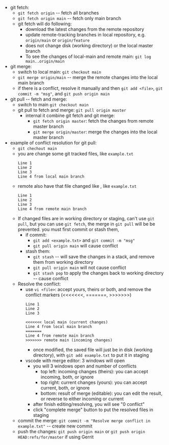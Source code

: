 * git fetch:
  * `git fetch origin` -- fetch all branches
  * `git fetch origin main` -- fetch only main branch
  * git fetch will do following:
    - download the latest changes from the remote repository
    - update remote-tracking branches in local repository, e.g. `origin/main` or `origin/feature`
    - does not change disk (working directory) or the local master branch
    - To see the changes of local-main and remote main: `git log main..origin/main`
* git merge:
  * switch to local main: `git checkout main`
  * `git merge origin/main` -- merge the remote changes into the local main branch
  * if there is a conflict, resolve it manually and then `git add <file>`, `git commit -m "msg"`, and `git push origin main`
* git pull -- fetch and merge:
  * switch to main `git checkout main`
  * git pull to fetch and merge: `git pull origin master`
    - internal it combine git fetch and git merge:
      - `git fetch origin master`: fetch the changes from remote master branch
      - `git merge origin/master`: merge the changes into the local master branch
* example of conflict resolution for git pull:
  * `git chechout main`
  * you are change some git tracked files, like `example.txt`
    ```
    Line 1
    Line 2
    Line 3
    Line 4 from local main branch
    ```
  * remote also have that file changed like , like `example.txt`
    ```
    Line 1
    Line 2
    Line 3
    Line 4 from remote main branch
    ```
  * If changed files are in working directory or staging, can't use `git pull`, but you can use `git fetch`, the merge in `git pull` will be be prevented. you must first commit or stash them,
    * if commit:
      *  `git add <example.txt>` and `git commit -m "msg"`
      *  `git pull origin main` will cause conflict
    * stash them:
      * `git stash` -- will save the changes in a stack, and remove them from working directory
      * `git pull origin main` will not cause conflict
      * `git stash pop` to apply the changes back to working directory -- cause conflict
  * Resolve the conflict:
    - use `vi <file>`: accept yours, theirs or both, and remove the conflict markers (<<<<<<<, =======, >>>>>>>)
        ```
        Line 1
        Line 2
        Line 3

        <<<<<<< local main (current changes)
        Line 4 from local main branch
        =======
        Line 4 from remote main branch
        >>>>>>> remote main (incoming changes)
        ```
      - once modified, the saved file will just be in disk (working directory), with `git add example.txt` to put it in staging
    - vscode with merge editor: 3 windows will open
      - you will 3 windows open and number of conflicts
        - top left: incoming changes (theirs): you can accept incoming, both, or ignore
        - top right: current changes (yours): you can accept current, both, or ignore
        - bottom: result of merge (editable): you can edit the result, or reverse to either incoming or current
      - after finish editing/resolving, you will see "0 conflict"
      - click "complete merge" button to put the resolved files in staging
  - commit the merge: `git commit -m "Resolve merge conflict in example.txt"` -- create new commit
  - push the changes: `git push origin main` or `git push origin HEAD:refs/for/master` if using Gerrit


